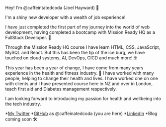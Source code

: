 Hey! I'm @caffeintatedcoda (Joel Hayward) 👋

I'm a shiny new developer with a wealth of job experience!

I have just completed the first part of my journey into the world of web development, having completed a bootcamp with Mission Ready HQ
as a FullStack Developer. 🚀

Through the Mission Ready HQ course I have learn HTML, CSS, JavaScript, MySQL and React. But this has been the tip of the ice burg, we have touched on 
cloud systems, AI, DevOps, CICD and much more! 🤓

This year has been a year of change, I have come from many years experience in the health and fitness industry. 💪 
I have worked with many people, helping to change their health and lives. I have worked one on one with clients and I have presented course here in NZ 
and over in London, teach first aid and Diabetes management respectively.

I am looking forward to introducing my passion for health and wellbeing into the tech industry.

*[My Twitter](https://twitter.com/caffeinatedcoda)
*[GitHub](https://github.com/JoelHayward) as @caffeinatedcoda (you are here)
*[LinkedIn](https://www.linkedin.com/in/joel-hayward-020831124/)
*Blog coming soon 🛠
<!--
- 🔭 I’m currently working on ...
- 🌱 I’m currently learning ...
- 👯 I’m looking to collaborate on ...
- 🤔 I’m looking for help with ...
- 💬 Ask me about ...
- 📫 How to reach me: ...
- 😄 Pronouns: ...
- ⚡ Fun fact: ...
-->

